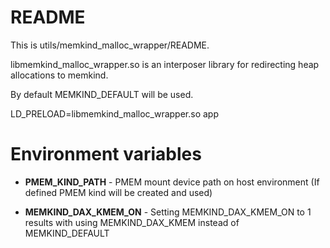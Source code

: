 # **README**

This is utils/memkind_malloc_wrapper/README.

libmemkind_malloc_wrapper.so is an interposer library for redirecting heap allocations to memkind.

By default MEMKIND_DEFAULT will be used.

LD_PRELOAD=libmemkind_malloc_wrapper.so app

# Environment variables

* **PMEM_KIND_PATH** - PMEM mount device path on host environment (If defined PMEM kind will be created and used)

* **MEMKIND_DAX_KMEM_ON** -  Setting MEMKIND_DAX_KMEM_ON to 1 results with using MEMKIND_DAX_KMEM instead of MEMKIND_DEFAULT